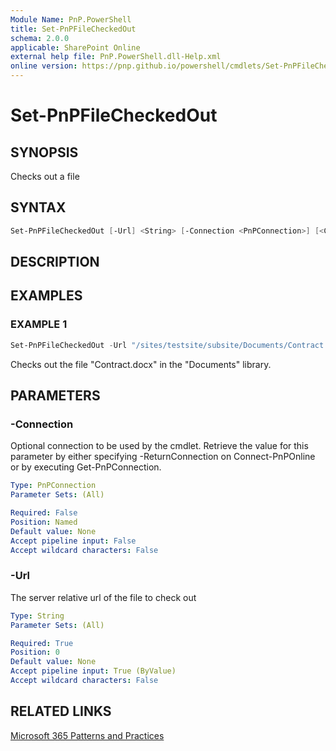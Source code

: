 ```yaml
---
Module Name: PnP.PowerShell
title: Set-PnPFileCheckedOut
schema: 2.0.0
applicable: SharePoint Online
external help file: PnP.PowerShell.dll-Help.xml
online version: https://pnp.github.io/powershell/cmdlets/Set-PnPFileCheckedOut.html
---
```

 
# Set-PnPFileCheckedOut

## SYNOPSIS
Checks out a file

## SYNTAX

```powershell
Set-PnPFileCheckedOut [-Url] <String> [-Connection <PnPConnection>] [<CommonParameters>]
```

## DESCRIPTION

## EXAMPLES

### EXAMPLE 1
```powershell
Set-PnPFileCheckedOut -Url "/sites/testsite/subsite/Documents/Contract.docx"
```

Checks out the file "Contract.docx" in the "Documents" library.

## PARAMETERS

### -Connection
Optional connection to be used by the cmdlet. Retrieve the value for this parameter by either specifying -ReturnConnection on Connect-PnPOnline or by executing Get-PnPConnection.

```yaml
Type: PnPConnection
Parameter Sets: (All)

Required: False
Position: Named
Default value: None
Accept pipeline input: False
Accept wildcard characters: False
```

### -Url
The server relative url of the file to check out

```yaml
Type: String
Parameter Sets: (All)

Required: True
Position: 0
Default value: None
Accept pipeline input: True (ByValue)
Accept wildcard characters: False
```



## RELATED LINKS

[Microsoft 365 Patterns and Practices](https://aka.ms/m365pnp)

